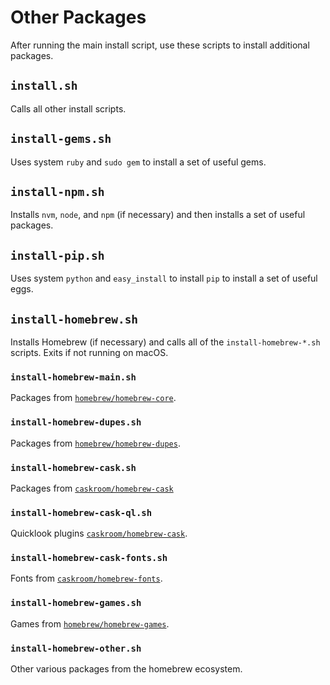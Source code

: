 # Other Packages

After running the main install script, use these scripts to install additional
packages.

## `install.sh`

Calls all other install scripts.

## `install-gems.sh`

Uses system `ruby` and `sudo gem` to install a set of useful gems.

## `install-npm.sh`

Installs `nvm`, `node`, and `npm` (if necessary) and then installs a set of
useful packages.

## `install-pip.sh`

Uses system `python` and `easy_install` to install `pip` to install a set of
useful eggs.

## `install-homebrew.sh`

Installs Homebrew (if necessary) and calls all of the `install-homebrew-*.sh`
scripts. Exits if not running on macOS.

### `install-homebrew-main.sh`

Packages from [`homebrew/homebrew-core`][hbc].

### `install-homebrew-dupes.sh`

Packages from [`homebrew/homebrew-dupes`][hbd].

### `install-homebrew-cask.sh`

Packages from [`caskroom/homebrew-cask`][caskroom]

### `install-homebrew-cask-ql.sh`

Quicklook plugins [`caskroom/homebrew-cask`][caskroom].

### `install-homebrew-cask-fonts.sh`

Fonts from [`caskroom/homebrew-fonts`][hbf].

### `install-homebrew-games.sh`

Games from [`homebrew/homebrew-games`][hbg].

### `install-homebrew-other.sh`

Other various packages from the homebrew ecosystem.


[hbc]: https://github.com/homebrew/homebrew-core "homebrew/homebrew-core"
[hbd]: https://github.com/homebrew/homebrew-dupes "homebrew/homebrew-dupes"
[caskroom]: https://github.com/caskroom/homebrew-cask "caskroom/homebrew-cask"
[hbf]: https://github.com/caskroom/homebrew-fonts "caskroom/homebrew-fonts"
[hbg]: https://github.com/homebrew/homebrew-games "homebrew/homebrew-games"
